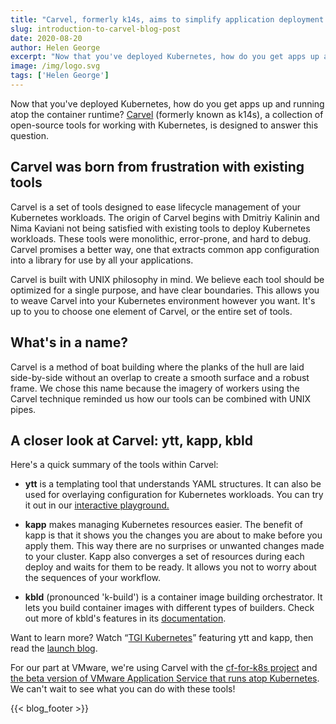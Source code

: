 ```yaml
---
title: "Carvel, formerly k14s, aims to simplify application deployment atop Kubernetes"
slug: introduction-to-carvel-blog-post
date: 2020-08-20
author: Helen George
excerpt: "Now that you've deployed Kubernetes, how do you get apps up and running atop the container runtime?..."
image: /img/logo.svg
tags: ['Helen George']
---
```


Now that you've deployed Kubernetes, how do you get apps up and running atop the container runtime?
[Carvel](/) (formerly known as k14s), a collection of open-source
tools for working with Kubernetes, is designed to answer this question.

## Carvel was born from frustration with existing tools

Carvel is a set of tools designed to ease lifecycle management of your Kubernetes workloads. The origin
of Carvel begins with Dmitriy Kalinin and Nima Kaviani not being satisfied with existing tools to deploy
Kubernetes workloads. These tools were monolithic, error-prone, and hard to debug. Carvel promises a
better way, one that extracts common app configuration into a library for use by all your
applications.

Carvel is built with UNIX philosophy in mind. We believe each tool should be optimized for a single
purpose, and have clear boundaries. This allows you to weave Carvel into your Kubernetes environment
however you want. It's up to you to choose one element of Carvel, or the entire set of tools.

## What's in a name?

Carvel is a method of boat building where the planks of the hull are laid side-by-side without an overlap
to create a smooth surface and a robust frame. We chose this name because the imagery of workers using
the Carvel technique reminded us how our tools can be combined with UNIX pipes.

## A closer look at Carvel: ytt, kapp, kbld

Here's a quick summary of the tools within Carvel:
* **ytt** is a templating tool that understands YAML structures. It can
also be used for overlaying configuration for Kubernetes workloads. You can try it out in our [interactive playground.](/ytt/#example:example-demo)

* **kapp** makes managing Kubernetes resources easier. The benefit of kapp
is that it
shows you the changes you are about to make before you apply them. This way there are no surprises
or unwanted changes made to your cluster. Kapp also converges a set of resources during each deploy
and waits for them to be ready. It allows you not to worry about the sequences of your workflow.

* **kbld** (pronounced 'k-build') is a container image building
orchestrator. It lets you
build container images with different types of builders. Check out more of kbld's features in its 
[documentation](/kbld/docs/latest).

Want to learn more? Watch “[TGI Kubernetes](https://www.youtube.com/watch?v=CSglwNTQiYg)” featuring
ytt and kapp, then read the [launch blog](https://tanzu.vmware.com/content/blog/introducing-k14s-kubernetes-tools-simple-and-composable-tools-for-application-deployment).

For our part at VMware, we're using Carvel with the [cf-for-k8s project](https://github.com/cloudfoundry/cf-for-k8s)
and [the beta version of VMware Application Service that runs atop Kubernetes](https://network.pivotal.io/products/tas-for-kubernetes/).
We can't wait to see what you can do with these tools!

{{< blog_footer >}}
